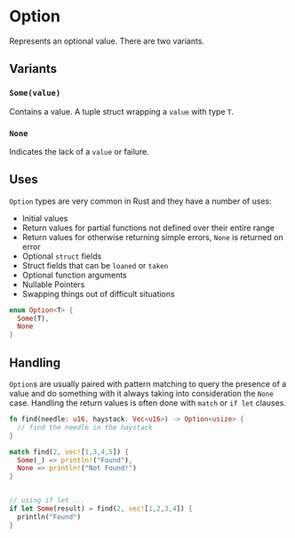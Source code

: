 # Option

Represents an optional value. There are two variants.

## Variants

### `Some(value)`

Contains a value. A tuple struct wrapping a `value` with type `T`.

### `None`

Indicates the lack of a `value` or failure.

## Uses

`Option` types are very common in Rust and they have a number of uses:

- Initial values
- Return values for partial functions not defined over their entire range
- Return values for otherwise returning simple errors, `None` is returned on error
- Optional `struct` fields
- Struct fields that can be `loaned` or `taken`
- Optional function arguments
- Nullable Pointers
- Swapping things out of difficult situations

```rust
enum Option<T> {
  Some(T),
  None
}
```

## Handling

`Option`s are usually paired with pattern matching to query the presence of a value and do something with it always taking into consideration the `None` case.
Handling the return values is often done with `match` or `if let` clauses.

```rust
fn find(needle: u16, haystack: Vec<u16>) -> Option<usize> {
  // find the needle in the haystack
}

match find(2, vec![1,3,4,5]) {
  Some(_) => println!("Found"),
  None => println!("Not Found!")
}


// using if let ...
if let Some(result) = find(2, vec![1,2,3,4]) {
  println("Found")
}
```
